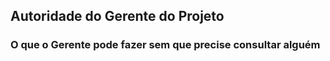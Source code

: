 ## Autoridade do Gerente do Projeto
### O que o Gerente pode fazer sem que precise consultar alguém


<!--stackedit_data:
eyJoaXN0b3J5IjpbLTIwNzYzNTU2MTBdfQ==
-->